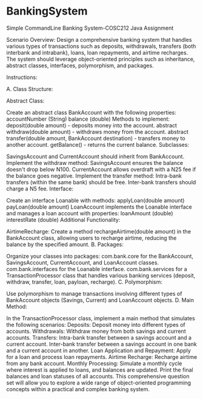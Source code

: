 # BankingSystem
Simple CommandLine Banking System-COSC212 Java Assignment

Scenario Overview:
Design a comprehensive banking system that handles various types of transactions such as deposits, withdrawals, 
transfers (both interbank and intrabank), loans, loan repayments, and airtime recharges. 
The system should leverage object-oriented principles such as inheritance, abstract classes, interfaces, polymorphism, and packages.


Instructions:

A. Class Structure:

Abstract Class:

Create an abstract class BankAccount with the following properties:
accountNumber (String)
balance (double)
Methods to implement:
deposit(double amount) - deposits money into the account.
abstract withdraw(double amount) - withdraws money from the account.
abstract transfer(double amount, BankAccount destination) - transfers money to another account.
getBalance() - returns the current balance.
Subclasses:

SavingsAccount and CurrentAccount should inherit from BankAccount.
Implement the withdraw method:
SavingsAccount ensures the balance doesn't drop below N100.
CurrentAccount allows overdraft with a N25 fee if the balance goes negative.
Implement the transfer method:
Intra-bank transfers (within the same bank) should be free.
Inter-bank transfers should charge a N5 fee.
Interface:

Create an interface Loanable with methods:
applyLoan(double amount)
payLoan(double amount)
LoanAccount implements the Loanable interface and manages a loan account with properties:
loanAmount (double)
interestRate (double)
Additional Functionality:

AirtimeRecharge: Create a method rechargeAirtime(double amount) in the BankAccount class, allowing users to recharge airtime, reducing the balance by the specified amount.
B. Packages:

Organize your classes into packages:
com.bank.core for the BankAccount, SavingsAccount, CurrentAccount, and LoanAccount classes.
com.bank.interfaces for the Loanable interface.
com.bank.services for a TransactionProcessor class that handles various banking services (deposit, withdraw, transfer, loan, payloan, recharge).
C. Polymorphism:

Use polymorphism to manage transactions involving different types of BankAccount objects (Savings, Current) and LoanAccount objects.
D. Main Method:

In the TransactionProcessor class, implement a main method that simulates the following scenarios:
Deposits: Deposit money into different types of accounts.
Withdrawals: Withdraw money from both savings and current accounts.
Transfers:
Intra-bank transfer between a savings account and a current account.
Inter-bank transfer between a savings account in one bank and a current account in another.
Loan Application and Repayment:
Apply for a loan and process loan repayments.
Airtime Recharge:
Recharge airtime from any bank account.
Monthly Processing:
Simulate a monthly cycle where interest is applied to loans, and balances are updated.
Print the final balances and loan statuses of all accounts.
This comprehensive question set will allow you to explore a wide range of object-oriented programming concepts within a practical and complex banking system.

